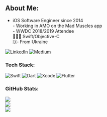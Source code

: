 ## About Me:
- iOS Software Engineer since 2014<br>- Working in AMO on the Mad Muscles app<br>- WWDC 2018/2019 Attendee<br>👨🏻‍💻 Swift/Objective-C <br>🇺- From Ukraine

[![LinkedIn](https://img.shields.io/badge/LinkedIn-%230077B5.svg?logo=linkedin&logoColor=white)](https://linkedin.com/in/multimediasuite) [![Medium](https://img.shields.io/badge/Medium-12100E?logo=medium&logoColor=white)](https://medium.com/@ihorpro) 

### Tech Stack:
![Swift](https://img.shields.io/badge/swift-F54A2A?style=for-the-badge&logo=swift&logoColor=white) ![Dart](https://img.shields.io/badge/dart-%230175C2.svg?style=for-the-badge&logo=dart&logoColor=white) ![Xcode](https://img.shields.io/badge/xcode-%2300599C.svg?style=for-the-badge&logo=xcode&logoColor=white) ![Flutter](https://img.shields.io/badge/Flutter-%2302569B.svg?style=for-the-badge&logo=Flutter&logoColor=white)
### GitHub Stats:
![](https://github-readme-stats.vercel.app/api?username=Multimediasuite&theme=dark&hide_border=false&include_all_commits=false&count_private=false)<br/>
![](https://github-readme-streak-stats.herokuapp.com/?user=Multimediasuite&theme=dark&hide_border=false)<br/>
![](https://github-readme-stats.vercel.app/api/top-langs/?username=Multimediasuite&theme=dark&hide_border=false&include_all_commits=false&count_private=false&layout=compact)
